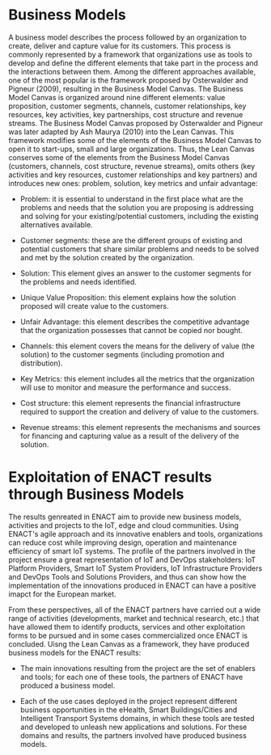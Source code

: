 
# Business Models
A business model describes the process followed by an organization to create, deliver and capture value for its customers. This process is commonly represented by a framework that organizations use as tools to develop and define the different elements that take part in the process and the interactions between them. Among the different approaches available, one of the most popular is the framework proposed by Osterwalder and Pigneur (2009), resulting in the Business Model Canvas. The Business Model Canvas is organized around nine different elements: value proposition, customer segments, channels, customer relationships, key resources, key activities, key partnerships, cost structure and revenue streams.
The Business Model Canvas proposed by Osterwalder and Pigneur was later adapted by Ash Maurya (2010) into the Lean Canvas. This framework modifies some of the elements of the Business Model Canvas to open it to start-ups, small and large organizations. Thus, the Lean Canvas conserves some of the elements from the Business Model Canvas (customers, channels, cost structure, revenue streams), omits others (key activities and key resources, customer relationships and key partners) and introduces new ones: problem, solution, key metrics and unfair advantage:

* Problem: it is essential to understand in the first place what are the problems and needs that the solution you are proposing is addressing and solving for your existing/potential customers, including the existing alternatives available.

* Customer segments: these are the different groups of existing and potential customers that share similar problems and needs to be solved and met by the solution created by the organization.

* Solution: This element gives an answer to the customer segments for the problems and needs identified.

* Unique Value Proposition: this element explains how the solution proposed will create value to the customers.

* Unfair Advantage: this element describes the competitive advantage that the organization possesses that cannot be copied nor bought.

* Channels: this element covers the means for the delivery of value (the solution) to the customer segments (including promotion and distribution).

* Key Metrics: this element includes all the metrics that the organization will use to monitor and measure the performance and success.

* Cost structure: this element represents the financial infrastructure required to support the creation and delivery of value to the customers.

* Revenue streams: this element represents the mechanisms and sources for financing and capturing value as a result of the delivery of the solution.

# Exploitation of ENACT results through Business Models
The results genreated in ENACT aim to provide new business models, activities and projects to the IoT, edge and cloud communities. Using ENACT's agile approach and its innovative enablers and tools, organizations can reduce cost while improving design, operation and maintenance efficiency of smart IoT systems. The profile of the partners involved in the project ensure a great representation of IoT and DevOps stakeholders: IoT Platform Providers, Smart IoT System Providers, IoT Infrastructure Providers and DevOps Tools and Solutions Providers, and thus can show how the implementation of the innovations produced in ENACT can have a positive imapct for the European market.

From these perspectives, all of the ENACT partners have carried out a wide range of activities (developments, market and technical research, etc.) that have allowed them to identify products, services and other exploitation forms to be pursued and in some cases commercialized once ENACT is concluded. Uisng the Lean Canvas as a framework, they have produced business models for the ENACT results: 

* The main innovations resulting from the project are the set of enablers and tools; for each one of these tools, the partners of ENACT have produced a business model.

* Each of the use cases deployed in the project represent different business opportunities in the eHealth, Smart Buildings/Cities and Intelligent Transport Systems domains, in which these tools are tested and developed to unleash new applications and solutions. For these domains and results, the partners involved have produced business models.

